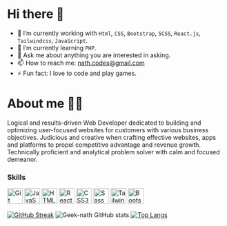 # Hi there 👋

- 🔭 I’m currently working with `Html`, `CSS`, `Bootstrap`, `SCSS`, `React.js`, `Tailwindcss`, `JavaScript`.
- 🌱 I’m currently learning `PHP`.
- 💬 Ask me about anything you are interested in asking.
- 📫 How to reach me: nath.codes@gmail.com
- ⚡ Fun fact: I love to code and play games.

# About me 👩‍💻

Logical and results-driven Web Developer dedicated to building and optimizing user-focused websites for customers with various business objectives. Judicious and creative when crafting effective websites, apps and platforms to propel competitive advantage and revenue growth. Technically proficient and analytical problem solver with calm and focused demeanor.

### Skills

<p align="left">
<a href="https://git-scm.com/" target="_blank" rel="noreferrer"><img src="https://raw.githubusercontent.com/danielcranney/readme-generator/main/public/icons/skills/git-colored.svg" width="36" height="36" alt="Git" /></a>
<a href="https://developer.mozilla.org/en-US/docs/Web/JavaScript" target="_blank" rel="noreferrer"><img src="https://raw.githubusercontent.com/danielcranney/readme-generator/main/public/icons/skills/javascript-colored.svg" width="36" height="36" alt="JavaScript" /></a>
<a href="https://developer.mozilla.org/en-US/docs/Glossary/HTML5" target="_blank" rel="noreferrer"><img src="https://raw.githubusercontent.com/danielcranney/readme-generator/main/public/icons/skills/html5-colored.svg" width="36" height="36" alt="HTML5" /></a>
<a href="https://reactjs.org/" target="_blank" rel="noreferrer"><img src="https://raw.githubusercontent.com/danielcranney/readme-generator/main/public/icons/skills/react-colored.svg" width="36" height="36" alt="React" /></a>
<a href="https://www.w3.org/TR/CSS/#css" target="_blank" rel="noreferrer"><img src="https://raw.githubusercontent.com/danielcranney/readme-generator/main/public/icons/skills/css3-colored.svg" width="36" height="36" alt="CSS3" /></a>
<a href="https://sass-lang.com/" target="_blank" rel="noreferrer"><img src="https://raw.githubusercontent.com/danielcranney/readme-generator/main/public/icons/skills/sass-colored.svg" width="36" height="36" alt="Sass" /></a>
<a href="https://tailwindcss.com/" target="_blank" rel="noreferrer"><img src="https://raw.githubusercontent.com/danielcranney/readme-generator/main/public/icons/skills/tailwindcss-colored.svg" width="36" height="36" alt="TailwindCSS" /></a>
<a href="https://getbootstrap.com/" target="_blank" rel="noreferrer"><img src="https://raw.githubusercontent.com/danielcranney/readme-generator/main/public/icons/skills/bootstrap-colored.svg" width="36" height="36" alt="Bootstrap" /></a>

</p>

[![GitHub Streak](https://github-readme-streak-stats.herokuapp.com/?user=geek-nath&theme=algolia)](https://git.io/streak-stats)
![Geek-nath GitHub stats](https://github-readme-stats.vercel.app/api?username=geek-nath&show_icons=true&theme=algolia&count_private=true&line_height=30&hide=prs,issues,contributed,&include_all_commits=true)
[![Top Langs](https://github-readme-stats.vercel.app/api/top-langs/?username=geek-nath&hide=pug,handlebars,ejs&theme=algolia&langs_count=5&layout=compact)](https://github.com/geek-nath/github-readme-stats)
